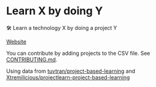 # Learn X by doing Y


🛠️ Learn a technology X by doing a project Y

[Website](https://aquadzn.github.io/learn-x-by-doing-y)

You can contribute by adding projects to the CSV file. See [CONTRIBUTING.md](CONTRIBUTING.md).


Using data from [tuvtran/project-based-learning](https://github.com/tuvtran/project-based-learning) and [Xtremilicious/projectlearn-project-based-learning](https://github.com/Xtremilicious/projectlearn-project-based-learning)